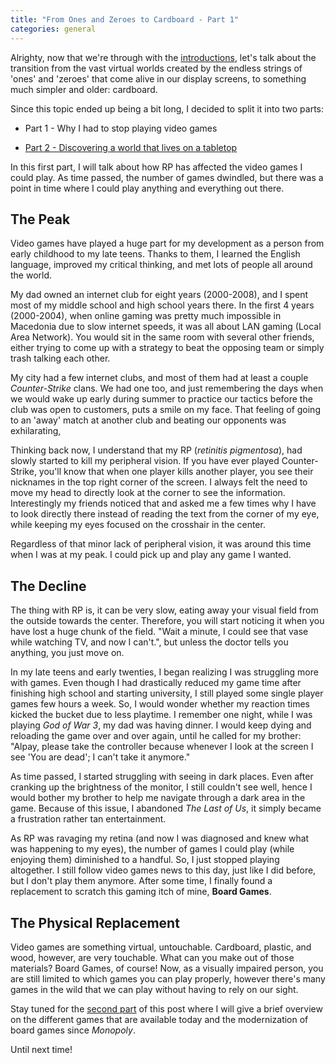 ```yaml
---
title: "From Ones and Zeroes to Cardboard - Part 1"
categories: general
---
```

Alrighty, now that we're through with the [introductions](https://sightless.fun/An-Introduction), let's talk about the transition from the vast virtual worlds created by the endless strings of 'ones' and 'zeroes' that come alive in our display screens, to something much simpler and older: cardboard.

Since this topic ended up being a bit long, I decided to split it into two parts:

- Part 1 - Why I had to stop playing video games

- [Part 2 - Discovering a world that lives on a tabletop](https://sightless.fun/From-Ones-and-Zeroes-to-Cardboard-Part-2)

In this first part, I will talk about how RP has affected the video games I could play. As time passed, the number of games dwindled, but there was a point in time where I could play anything and everything out there.

## The Peak

Video games have played a huge part for my development as a person from early childhood to my late teens. Thanks to them, I learned the English language, improved my critical thinking, and met lots of people all around the world.

My dad owned an internet club for eight years (2000-2008), and I spent most of my middle school and high school years there. In the first 4 years (2000-2004), when online gaming was pretty much impossible in Macedonia due to slow internet speeds, it was all about LAN gaming (Local Area Network). You would sit in the same room with several other friends, either trying to come up with a strategy to beat the opposing team or simply trash talking each other.

My city had a few internet clubs, and most of them had at least a couple _Counter-Strike_ clans. We had one too, and just remembering the days when we would wake up early during summer to practice our tactics before the club was open to customers, puts a smile on my face. That feeling of going to an 'away' match at another club and beating our opponents was exhilarating,

Thinking back now, I understand that my RP (_retinitis pigmentosa_), had slowly started to kill my peripheral vision. If you have ever played Counter-Strike, you'll know that when one player kills another player, you see their nicknames in the top right corner of the screen. I always felt the need to move my head to directly look at the corner to see the information. Interestingly my friends noticed that and asked me a few times why I have to look directly there instead of reading the text from the corner of my eye, while keeping my eyes focused on the crosshair in the center. 

Regardless of that minor lack of peripheral vision, it was around this time when I was at my peak. I could pick up and play any game I wanted. 

## The Decline

The thing with RP is, it can be very slow, eating away your visual field from the outside towards the center. Therefore, you will start noticing it when you have lost a huge chunk of the field. "Wait a minute, I could see that vase while watching TV, and now I can't.", but unless the doctor tells you anything, you just move on.

In my late teens and early twenties, I began realizing I was struggling more with games. Even though I had drastically reduced my game time after finishing high school and starting university, I still played some single player games few hours a week. So, I would wonder whether my reaction times kicked the bucket due to less playtime. I remember one night, while I was playing _God of War 3_, my dad was having dinner. I would keep dying and reloading the game over and over again, until he called for my brother: "Alpay, please take the controller because whenever I look at the screen I see 'You are dead'; I can't take it anymore." 

As time passed, I started struggling with seeing in dark places. Even after cranking up the brightness of the monitor, I still couldn't see well, hence I would bother my brother to help me navigate through a dark area in the game. Because of this issue, I abandoned _The Last of Us_, it simply became a frustration rather tan entertainment.

As RP was ravaging my retina (and now I was diagnosed and knew what was happening to my eyes), the number of games I could play (while enjoying them) diminished to a handful. So, I just stopped playing altogether. I still follow video games news to this day, just like I did before, but I don't play them anymore. After some time, I finally found a replacement to scratch this gaming itch of mine, **Board Games**.

## The Physical Replacement

Video games are something virtual, untouchable. Cardboard, plastic, and wood, however, are very touchable. What can you make out of those materials? Board Games, of course! Now, as a visually impaired person, you are still limited to which games you can play properly, however there's many games in the wild that we can play without having to rely on our sight. 

Stay tuned for the [second part](https://sightless.fun/From-Ones-and-Zeroes-to-Cardboard-Part-2) of this post where I will give a brief overview on the different games that are available today and the modernization of board games since _Monopoly_. 

Until next time!